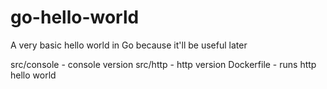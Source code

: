 # go-hello-world

A very basic hello world in Go because it'll be useful later

src/console - console version
src/http    - http version
Dockerfile  - runs http hello world
